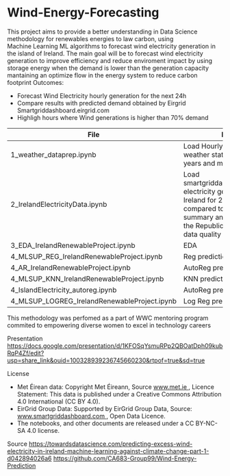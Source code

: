 # Wind-Energy-Forecasting
This project aims to provide a better understanding in Data Science methodology for renewables energies to law carbon, using  
Machine Learning ML algorithms to forecast wind electricity generation in the island of Ireland.
The main goal will be to forecast wind electricity generation to improve efficiency and reduce enviroment impact by using storage energy
when the demand is lower than the generation capacity mantaining an optimize flow in the energy system to reduce carbon footprint
Outcomes:
- Forecast Wind Electricity hourly generation for the next 24h
- Compare results with predicted demand obtained by Eirgrid Smartgriddashboard.eirgrid.com 
- Highligh hours where Wind generations is higher than 70% demand 

| File | Purpose |
|------|--------|
| 1_weather_dataprep.ipynb | Load Hourly Met.ie data for 5 weather stations for the last 4 years and merge into 1 file|
| 2_IrelandElectricityData.ipynb | Load smartgriddashboard.eirgrid.com electricity generation data from Ireland for 2017-2022 and compared to SEAI monthly summary and Eirgrid data for the Republic of Ireland to check data quality | 
| 3_EDA_IrelandRenewableProject.ipynb | EDA |
| 4_MLSUP_REG_IrelandRenewableProject.ipynb | Reg prediction model | 
| 4_AR_IrelandRenewableProject.ipynb | AutoReg prediction model | 
| 4_MLSUP_KNN_IrelandRenewableProject.ipynb | KNN prediction model |
| 4_IslandElectricity_autoreg.ipynb | AutoReg prediction model | 
| 4_MLSUP_LOGREG_IrelandRenewableProject.ipynb | Log Reg prediction model |

This methodology was perfomed as a part of WWC mentoring program commited to empowering diverse women to excel in technology careers

Presentation
https://docs.google.com/presentation/d/1KFOSqYsmuRPp2QBOatDph09kubRqP4Zf/edit?usp=share_link&ouid=100328939236745660230&rtpof=true&sd=true

License
- Met Éirean data: Copyright Met Éireann, Source www.met.ie , Licence Statement: This data is published under a Creative Commons Attribution 4.0 International (CC BY 4.0).
- EirGrid Group Data: Supported by EirGrid Group Data, Source: www.smartgriddashboard.com , Open Data Licence.
- The notebooks, and other documents are released under a CC BY-NC-SA 4.0 license. 

Source
https://towardsdatascience.com/predicting-excess-wind-electricity-in-ireland-machine-learning-against-climate-change-part-1-d042894026a6 
https://github.com/CA683-Group99/Wind-Energy-Prediction
